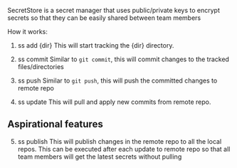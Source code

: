 SecretStore is a secret manager that uses public/private keys to encrypt secrets so that they can be easily shared between team members

How it works:
1. ss add {dir}
	This will start tracking the {dir} directory.

2. ss commit
	Similar to `git commit`, this will commit changes to the tracked files/directories

3. ss push
	Similar to `git push`, this will push the committed changes to remote repo

4. ss update
	This will pull and apply new commits from remote repo.

## Aspirational features
5. ss publish
	This will publish changes in the remote repo to all the local repos. This can be executed after each update to remote repo so that all team members will get the latest secrets without pulling
